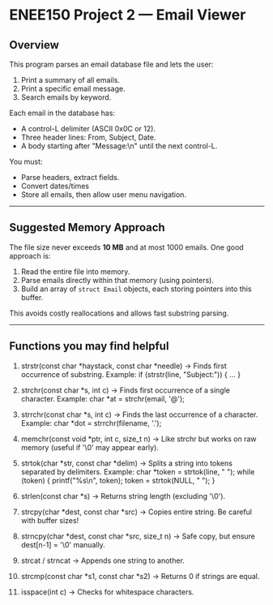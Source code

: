 # ENEE150 Project 2 — Email Viewer

## Overview
This program parses an email database file and lets the user:
1. Print a summary of all emails.
2. Print a specific email message.
3. Search emails by keyword.

Each email in the database has:
- A control-L delimiter (ASCII 0x0C or 12).
- Three header lines: From, Subject, Date.
- A body starting after "Message:\n" until the next control-L.

You must:
- Parse headers, extract fields.
- Convert dates/times
- Store all emails, then allow user menu navigation.

---

## Suggested Memory Approach
The file size never exceeds **10 MB** and at most 1000 emails.
One good approach is:
1. Read the entire file into memory.
2. Parse emails directly within that memory (using pointers).
3. Build an array of `struct Email` objects, each storing pointers into this buffer.

This avoids costly reallocations and allows fast substring parsing.

---

## Functions you may find helpful
1. strstr(const char *haystack, const char *needle)
   → Finds first occurrence of substring.
   Example:
       if (strstr(line, "Subject:")) { ... }

2. strchr(const char *s, int c)
   → Finds first occurrence of a single character.
   Example:
       char *at = strchr(email, '@');

3. strrchr(const char *s, int c)
   → Finds the last occurrence of a character.
   Example:
       char *dot = strrchr(filename, '.');

4. memchr(const void *ptr, int c, size_t n)
   → Like strchr but works on raw memory (useful if '\0' may appear early).

5. strtok(char *str, const char *delim)
   → Splits a string into tokens separated by delimiters.
   Example:
       char *token = strtok(line, " ");
       while (token) {
           printf("%s\n", token);
           token = strtok(NULL, " ");
       }

7. strlen(const char *s)
   → Returns string length (excluding '\0').

8. strcpy(char *dest, const char *src)
   → Copies entire string. Be careful with buffer sizes!

9. strncpy(char *dest, const char *src, size_t n)
   → Safe copy, but ensure dest[n-1] = '\0' manually.

10. strcat / strncat
   → Appends one string to another.

11. strcmp(const char *s1, const char *s2)
   → Returns 0 if strings are equal.

13. isspace(int c)
   → Checks for whitespace characters.
